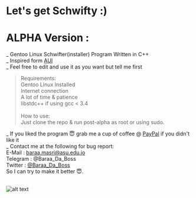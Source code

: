 # Let's get Schwifty :)
# ALPHA Version :
_ Gentoo Linux Schwifter(installer) Program Written in C++ <br>
_ Inspired form [AUI](https://github.com/helmuthdu/aui)<br>
_ Feel free to edit and use it as you want but tell me first<br>
> Requirements:<br>
  Gentoo Linux Installed<br>
  Internet connection<br>
  A lot of time & patience<br>
  libstdc++ if using gcc < 3.4 <br><br>
> How to use:<br>
   Just clone the repo & run post-alpha as root or using sudo.
   
_ If you liked the program 😇 grab me a cup of coffee @ [PayPal](https://www.paypal.me/baraamasri) if you didn't like it<br>
_ Contact me at the following for bug report: <br>
E-Mail : baraa.masri@asu.edu.jo <br>
Telegram : @Baraa_Da_Boss <br>
Twitter : [@Baraa_Da_Boss](https://twitter.com/Baraa_Da_Boss) <br>
So I can try to make it better 😇.<br> <br>

   ![alt text](https://i.pinimg.com/originals/30/ea/91/30ea91893cbbfdcb533657be5b057ed0.png)
